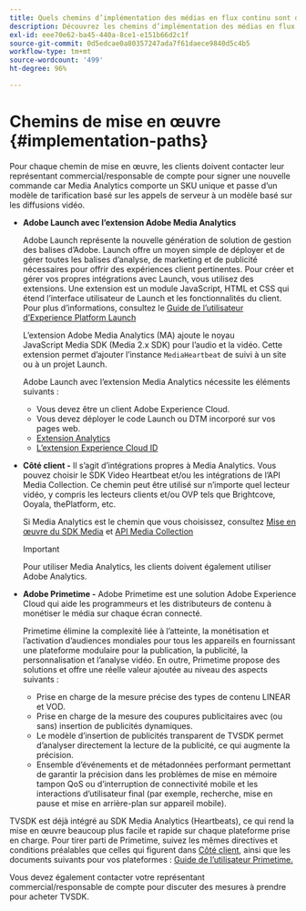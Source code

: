 ```yaml
---
title: Quels chemins d’implémentation des médias en flux continu sont disponibles ?
description: Découvrez les chemins d’implémentation des médias en flux continu Adobe, y compris Adobe Launch.
exl-id: eee70e62-ba45-440a-8ce1-e151b66d2c1f
source-git-commit: 0d5edcae0a80357247ada7f61daece9840d5c4b5
workflow-type: tm+mt
source-wordcount: '499'
ht-degree: 96%

---
```


# Chemins de mise en œuvre {#implementation-paths}

Pour chaque chemin de mise en œuvre, les clients doivent contacter leur représentant commercial/responsable de compte pour signer une nouvelle commande car Media Analytics comporte un SKU unique et passe d’un modèle de tarification basé sur les appels de serveur à un modèle basé sur les diffusions vidéo.

* **Adobe Launch avec l’extension Adobe Media Analytics**

   Adobe Launch représente la nouvelle génération de solution de gestion des balises d’Adobe. Launch offre un moyen simple de déployer et de gérer toutes les balises d’analyse, de marketing et de publicité nécessaires pour offrir des expériences client pertinentes. Pour créer et gérer vos propres intégrations avec Launch, vous utilisez des extensions. Une extension est un module JavaScript, HTML et CSS qui étend l’interface utilisateur de Launch et les fonctionnalités du client. Pour plus d’informations, consultez le [Guide de l’utilisateur d’Experience Platform Launch](https://docs.adobe.com/content/help/fr-FR/experience-cloud/user-guides/home.translate.html)

   L’extension Adobe Media Analytics (MA) ajoute le noyau JavaScript Media SDK (Media 2.x SDK) pour l’audio et la vidéo. Cette extension permet d’ajouter l’instance `MediaHeartbeat` de suivi à un site ou à un projet Launch.

   Adobe Launch avec l’extension Media Analytics nécessite les éléments suivants :
   * Vous devez être un client Adobe Experience Cloud.
   * Vous devez déployer le code Launch ou DTM incorporé sur vos pages web.
   * [Extension Analytics](https://experienceleague.adobe.com/docs/launch/using/extensions-ref/adobe-extension/analytics-extension/overview.html)
   * [L’extension Experience Cloud ID](https://experienceleague.adobe.com/docs/launch/using/extensions-ref/adobe-extension/id-service-extension/overview.html)


* **Côté client -** Il s’agit d’intégrations propres à Media Analytics. Vous pouvez choisir le SDK Video Heartbeat et/ou les intégrations de l’API Media Collection. Ce chemin peut être utilisé sur n’importe quel lecteur vidéo, y compris les lecteurs clients et/ou OVP tels que Brightcove, Ooyala, thePlatform, etc.

   Si Media Analytics est le chemin que vous choisissez, consultez [Mise en œuvre du SDK Media](/help/sdk-implement/setup/setup-overview.md) et [API Media Collection](/help/media-collection-api/mc-api-overview.md)

   >[!IMPORTANT]
   >
   >Pour utiliser Media Analytics, les clients doivent également utiliser Adobe Analytics.

* **Adobe Primetime -** Adobe Primetime est une solution Adobe Experience Cloud qui aide les programmeurs et les distributeurs de contenu à monétiser le média sur chaque écran connecté.

   Primetime élimine la complexité liée à l’atteinte, la monétisation et l’activation d’audiences mondiales pour tous les appareils en fournissant une plateforme modulaire pour la publication, la publicité, la personnalisation et l’analyse vidéo. En outre, Primetime propose des solutions et offre une réelle valeur ajoutée au niveau des aspects suivants :

   * Prise en charge de la mesure précise des types de contenu LINEAR et VOD.
   * Prise en charge de la mesure des coupures publicitaires avec (ou sans) insertion de publicités dynamiques.
   * Le modèle d’insertion de publicités transparent de TVSDK permet d’analyser directement la lecture de la publicité, ce qui augmente la précision.
   * Ensemble d’événements et de métadonnées performant permettant de garantir la précision dans les problèmes de mise en mémoire tampon QoS ou d’interruption de connectivité mobile et les interactions d’utilisateur final (par exemple, recherche, mise en pause et mise en arrière-plan sur appareil mobile).

<!--
   * Integrated support for Nielsen DTVR (linear) with ID3 metadata and DCR with CMS metadata.
-->

TVSDK est déjà intégré au SDK Media Analytics (Heartbeats), ce qui rend la mise en œuvre beaucoup plus facile et rapide sur chaque plateforme prise en charge. <!--Primetime also supports the partnership with Nielsen.--> Pour tirer parti de Primetime, suivez les mêmes directives et conditions préalables que celles qui figurent dans [Côté client](/help/intro-to-ava/implementation-paths/client-side-path.md), ainsi que les documents suivants pour vos plateformes : [Guide de l’utilisateur Primetime.](https://helpx.adobe.com/fr/support/primetime.html)

Vous devez également contacter votre représentant commercial/responsable de compte pour discuter des mesures à prendre pour acheter TVSDK.

